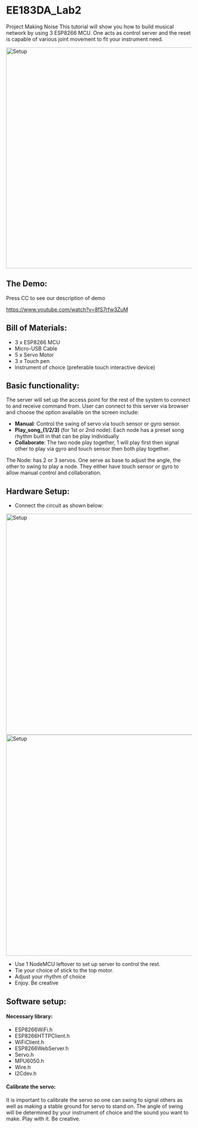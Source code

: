 # EE183DA_Lab2
Project Making Noise
This tutorial will show you how to build musical network by using 3 ESP8266 MCU. One acts as control server and the reset is capable of various joint movement to fit your instrument need. 

<img width="600" alt="Setup" src="https://lh3.googleusercontent.com/VWxzDHX61RsxMMQo7rjCCxD3M2E2jWBcPZGfkZnL5RRZiFjHCAllXDE7YDfRXlberTCdNVw5wrwiYfdAH3R5oH7PL7wSzXjFQ0bjni3H8MNJhrTZhB8i8AttNwDhi5rcJwVqh4KXOlp4NwezA11J2VGTCGaPO7dMJR460b7px_tMnsgwlkuzgPN9CMOtyV4N86hQNIJYwFKUVPP78mOUCUu6yo4B2miesTur7S8DS6MZG-T0K8SSI5mHMy1ztEqmiF3K0ChPUBixU0DnBabXI8xsNyYiYM5uvNB0gBabzvnAQLEiUZ1fkuVr9JdWfVzS4ELTqHCpElxbI4E0ios7iUbXx-Jwzwho-QMeF4vOOTcoLIo4yxyZ8eBTG52N50y9QIGWR4BLPqf_MyKqIL5RE0CV-vTi8tCqehdzLxLI0cyAo8lYMQUNYw5XkxNRlLdlKIcP8ZnE1Ev7PWjl86cW48O3Hm5fxifj0ZSJFglJemfShRLMb7IspPq9wNbOIQN8I8gi00y8C9rT1_30ZgrTnFaUNY_xpjSznOeOv5XmFX5ac8jqLn1O-nKXzwMTrYvnnRG1JG_A1MMxBFBwAZ2DueKzhrt9a9kmijd7iiQ=w818-h613-no">

## The Demo:

Press CC to see our description of demo

https://www.youtube.com/watch?v=8fS7rfw3ZuM

## Bill of Materials:
- 3 x ESP8266 MCU
- Micro-USB Cable
- 5 x Servo Motor
- 3 x Touch pen
- Instrument of choice (preferable touch interactive device)

## Basic functionality:

The server will set up the access point for the rest of the system to connect to and receive command from. User can connect to this server via browser and choose the option available on the screen include:

- **Manual**: Control the swing of servo via touch sensor or gyro sensor.
- **Play_song_(1/2/3)** (for 1st or 2nd node): Each node has a preset song rhythm built in that can be play individually
- **Collaborate**: The two node play together, 1 will play first then signal other to play via gyro and touch sensor then both play together.
		
The Node: has 2 or 3 servos. One serve as base to adjust the angle, the other to swing to play a node. They either have touch sensor or gyro to allow manual control and collaboration.
	
## Hardware Setup:

- Connect the circuit as shown below:

<img width="600" alt="Setup" src="https://lh3.googleusercontent.com/-uCAZEA5vQ59Z-hD63tJTWVXlmaSRrIarXvT2uzTDYNNcx3bSNK1o-zVMM8d5p6ASJFFnf_FrJOER7OufjQce2yYRjm1oToCQIbZ0u5TQKRG0Ddgbz63J6XIWTRNS_3GMHq-ohs8j-qQGN1f6_rS7ckUdtYJhQt5zPBAv0Nwb8QOOneI7-Fy2vNczNHPL6qj9L3Ek1aFKZUxYw99RD9z7idhycrmv426uQuTojxrbVtqoikWOg8wt73nzh_n9tFOx-Fy9kDnQiobdFxhPuZKUaRL3-bQhb2TTBloZIegQHmUZIQ3ChYAhTc6wn9WMRfWUOAdRIsKJzPLj9iH485e3pxnlpgn6ihTAb-xX7lgWLuKdHi3y5T3ZgpLtg3_Xi9QHiCt1kFKIoerj3KcLo5xrrrLk3y3KPRDbKI6hgxVcANsq7f_RANOmiuiab9ZLYnuWuQ6C2QU_1DuYbc7cjHzmxkI4O6vix3rMEAxKf9MqsCGvyIG3jfXfWQ0-OhwjoVUx1-cgg6sad-4uM1fxsrnathpEGxZHidXH4wKVWdCOZAdVyGQwDoF7wlpWHfCjqkQjY1N-vemaDQjFG2-65V9O-977dQA3ylUteYHiPM=w764-h613-no">

<img width="600" alt="Setup" src="https://lh3.googleusercontent.com/lX4_B_6JTE-mT2EvF4m3k1C-uUqpqYIQC_EAoOnju0jNGAcQOZ78VkU2IYbJqOUTpjEPMIa9srWEYJZ60aaC1rf3y8-8A5n02mx9Vp-j3UyE6wbkeLsG2zlpllqtu5tvFQ1JFePRcYA3GdI1CqW8rFdFbor4ut0YlxDYhxi7JJ_U8_7wZ6dOnQyoOS85aPOTr8CMdHZVBGVWzel3U118mP9qwSybtEgiPr3DRNXe1Ks5ovVJ3bB-ED3fo30it6mDIWiY0uOseNcuEoGPWu0hSvCzoojLCSgKfU2I0v9jPvk-m_HJMHUQF3HjIoPHuP91MeHHFrdRxKeYIASAX1-4LWYn1tAPp1ZdOzmTbao5dkJ8ZdHPh9mROw1z1UAD1W_-kY5K5Qo2pVWfcrY0acRzuWKMa7NtAYQ8bHf9QtkPdC6hCGL8bKS7wNahR0q-FOvgtBvZz_R5fEDZOnqU8YoxclYpPjVKNJKQVZcbg5BFYCc4zurXbuETwZChPeeGb-x45GiWkj4delYAiMNmH47pNOgspu_RypjfzdCM4fbRDe6VQ9m1wJ0VKfb9tbBv1dnsEQokDAog0-hyVXFu8qOEnAtiHAxkGap4kbt1JTI=w1366-h486-no">

- Use 1 NodeMCU leftover to set up server to control the rest.
- Tie your choice of stick to the top motor.
- Adjust your rhythm of choice
- Enjoy. Be creative

## Software setup:

#### Necessary library:
- ESP8266WiFi.h
- ESP8266HTTPClient.h
- WiFiClient.h
- ESP8266WebServer.h
- Servo.h
- MPU6050.h
- Wire.h
- I2Cdev.h

#### Calibrate the servo:

It is important to calibrate the servo so one can swing to signal others as well as making a stable ground for servo to stand on. The angle of swing will be determined by your instrument of choice and the sound you want to make. Play with it. Be creative. 
	


